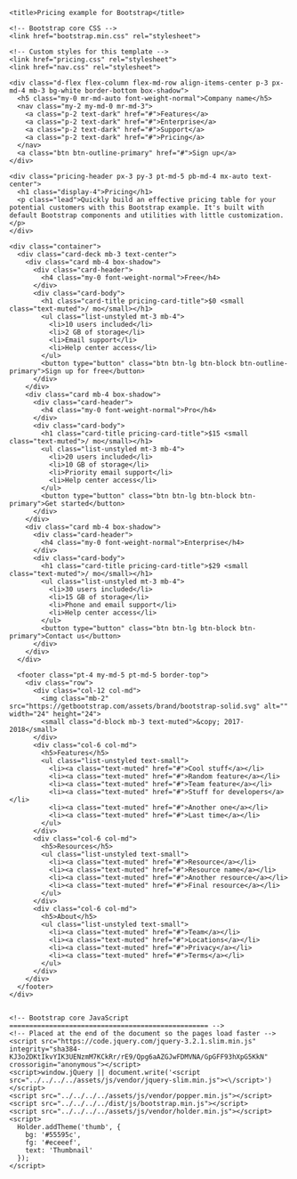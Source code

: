 <html lang="en">
  <head>
    <meta charset="utf-8">
    <meta name="viewport" content="width=device-width, initial-scale=1, shrink-to-fit=no">
    <meta name="description" content="">
    <meta name="author" content="">
    <link rel="icon" href="../../../../favicon.ico">

    <title>Pricing example for Bootstrap</title>

    <!-- Bootstrap core CSS -->
    <link href="bootstrap.min.css" rel="stylesheet">

    <!-- Custom styles for this template -->
    <link href="pricing.css" rel="stylesheet">
    <link href="nav.css" rel="stylesheet">
  </head>

  <body>

    <div class="d-flex flex-column flex-md-row align-items-center p-3 px-md-4 mb-3 bg-white border-bottom box-shadow">
      <h5 class="my-0 mr-md-auto font-weight-normal">Company name</h5>
      <nav class="my-2 my-md-0 mr-md-3">
        <a class="p-2 text-dark" href="#">Features</a>
        <a class="p-2 text-dark" href="#">Enterprise</a>
        <a class="p-2 text-dark" href="#">Support</a>
        <a class="p-2 text-dark" href="#">Pricing</a>
      </nav>
      <a class="btn btn-outline-primary" href="#">Sign up</a>
    </div>

    <div class="pricing-header px-3 py-3 pt-md-5 pb-md-4 mx-auto text-center">
      <h1 class="display-4">Pricing</h1>
      <p class="lead">Quickly build an effective pricing table for your potential customers with this Bootstrap example. It's built with default Bootstrap components and utilities with little customization.</p>
    </div>

    <div class="container">
      <div class="card-deck mb-3 text-center">
        <div class="card mb-4 box-shadow">
          <div class="card-header">
            <h4 class="my-0 font-weight-normal">Free</h4>
          </div>
          <div class="card-body">
            <h1 class="card-title pricing-card-title">$0 <small class="text-muted">/ mo</small></h1>
            <ul class="list-unstyled mt-3 mb-4">
              <li>10 users included</li>
              <li>2 GB of storage</li>
              <li>Email support</li>
              <li>Help center access</li>
            </ul>
            <button type="button" class="btn btn-lg btn-block btn-outline-primary">Sign up for free</button>
          </div>
        </div>
        <div class="card mb-4 box-shadow">
          <div class="card-header">
            <h4 class="my-0 font-weight-normal">Pro</h4>
          </div>
          <div class="card-body">
            <h1 class="card-title pricing-card-title">$15 <small class="text-muted">/ mo</small></h1>
            <ul class="list-unstyled mt-3 mb-4">
              <li>20 users included</li>
              <li>10 GB of storage</li>
              <li>Priority email support</li>
              <li>Help center access</li>
            </ul>
            <button type="button" class="btn btn-lg btn-block btn-primary">Get started</button>
          </div>
        </div>
        <div class="card mb-4 box-shadow">
          <div class="card-header">
            <h4 class="my-0 font-weight-normal">Enterprise</h4>
          </div>
          <div class="card-body">
            <h1 class="card-title pricing-card-title">$29 <small class="text-muted">/ mo</small></h1>
            <ul class="list-unstyled mt-3 mb-4">
              <li>30 users included</li>
              <li>15 GB of storage</li>
              <li>Phone and email support</li>
              <li>Help center access</li>
            </ul>
            <button type="button" class="btn btn-lg btn-block btn-primary">Contact us</button>
          </div>
        </div>
      </div>

      <footer class="pt-4 my-md-5 pt-md-5 border-top">
        <div class="row">
          <div class="col-12 col-md">
            <img class="mb-2" src="https://getbootstrap.com/assets/brand/bootstrap-solid.svg" alt="" width="24" height="24">
            <small class="d-block mb-3 text-muted">&copy; 2017-2018</small>
          </div>
          <div class="col-6 col-md">
            <h5>Features</h5>
            <ul class="list-unstyled text-small">
              <li><a class="text-muted" href="#">Cool stuff</a></li>
              <li><a class="text-muted" href="#">Random feature</a></li>
              <li><a class="text-muted" href="#">Team feature</a></li>
              <li><a class="text-muted" href="#">Stuff for developers</a></li>
              <li><a class="text-muted" href="#">Another one</a></li>
              <li><a class="text-muted" href="#">Last time</a></li>
            </ul>
          </div>
          <div class="col-6 col-md">
            <h5>Resources</h5>
            <ul class="list-unstyled text-small">
              <li><a class="text-muted" href="#">Resource</a></li>
              <li><a class="text-muted" href="#">Resource name</a></li>
              <li><a class="text-muted" href="#">Another resource</a></li>
              <li><a class="text-muted" href="#">Final resource</a></li>
            </ul>
          </div>
          <div class="col-6 col-md">
            <h5>About</h5>
            <ul class="list-unstyled text-small">
              <li><a class="text-muted" href="#">Team</a></li>
              <li><a class="text-muted" href="#">Locations</a></li>
              <li><a class="text-muted" href="#">Privacy</a></li>
              <li><a class="text-muted" href="#">Terms</a></li>
            </ul>
          </div>
        </div>
      </footer>
    </div>


    <!-- Bootstrap core JavaScript
    ================================================== -->
    <!-- Placed at the end of the document so the pages load faster -->
    <script src="https://code.jquery.com/jquery-3.2.1.slim.min.js" integrity="sha384-KJ3o2DKtIkvYIK3UENzmM7KCkRr/rE9/Qpg6aAZGJwFDMVNA/GpGFF93hXpG5KkN" crossorigin="anonymous"></script>
    <script>window.jQuery || document.write('<script src="../../../../assets/js/vendor/jquery-slim.min.js"><\/script>')</script>
    <script src="../../../../assets/js/vendor/popper.min.js"></script>
    <script src="../../../../dist/js/bootstrap.min.js"></script>
    <script src="../../../../assets/js/vendor/holder.min.js"></script>
    <script>
      Holder.addTheme('thumb', {
        bg: '#55595c',
        fg: '#eceeef',
        text: 'Thumbnail'
      });
    </script>
  </body>
</html>